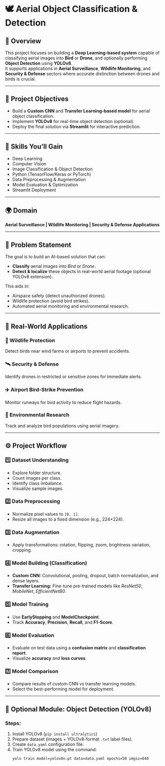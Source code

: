 # 🕊️ Aerial Object Classification & Detection

## 📘 Overview
This project focuses on building a **Deep Learning-based system** capable of classifying aerial images into **Bird** or **Drone**, and optionally performing **Object Detection** using **YOLOv8**.  
It supports applications in **Aerial Surveillance**, **Wildlife Monitoring**, and **Security & Defense** sectors where accurate distinction between drones and birds is crucial.

---

## 🎯 Project Objectives
- Build a **Custom CNN** and **Transfer Learning-based model** for aerial object classification.  
- Implement **YOLOv8** for real-time object detection (optional).  
- Deploy the final solution via **Streamlit** for interactive prediction.  

---

## 🧠 Skills You’ll Gain
- Deep Learning  
- Computer Vision  
- Image Classification & Object Detection  
- Python (TensorFlow/Keras or PyTorch)  
- Data Preprocessing & Augmentation  
- Model Evaluation & Optimization  
- Streamlit Deployment  

---

## 🌍 Domain
**Aerial Surveillance | Wildlife Monitoring | Security & Defense Applications**

---

## 🧩 Problem Statement
The goal is to build an AI-based solution that can:
- **Classify** aerial images into *Bird* or *Drone*.  
- **Detect & localize** these objects in real-world aerial footage (optional YOLOv8 extension).  

This aids in:
- Airspace safety (detect unauthorized drones).  
- Wildlife protection (avoid bird strikes).  
- Automated aerial monitoring and environmental research.

---

## 💼 Real-World Applications

### 🦅 Wildlife Protection
Detect birds near wind farms or airports to prevent accidents.

### 🛰️ Security & Defense
Identify drones in restricted or sensitive zones for immediate alerts.

### ✈️ Airport Bird-Strike Prevention
Monitor runways for bird activity to reduce flight hazards.

### 🌿 Environmental Research
Track and analyze bird populations using aerial imagery.

---

## ⚙️ Project Workflow

### 1️⃣ Dataset Understanding
- Explore folder structure.  
- Count images per class.  
- Identify class imbalance.  
- Visualize sample images.

### 2️⃣ Data Preprocessing
- Normalize pixel values to `[0, 1]`.  
- Resize all images to a fixed dimension (e.g., 224×224).  

### 3️⃣ Data Augmentation
- Apply transformations: rotation, flipping, zoom, brightness variation, cropping.

### 4️⃣ Model Building (Classification)
- **Custom CNN:** Convolutional, pooling, dropout, batch normalization, and dense layers.  
- **Transfer Learning:** Fine-tune pre-trained models like *ResNet50*, *MobileNet*, *EfficientNetB0*.

### 5️⃣ Model Training
- Use **EarlyStopping** and **ModelCheckpoint**.  
- Track **Accuracy**, **Precision**, **Recall**, and **F1-Score**.

### 6️⃣ Model Evaluation
- Evaluate on test data using a **confusion matrix** and **classification report**.  
- Visualize **accuracy** and **loss curves**.

### 7️⃣ Model Comparison
- Compare results of custom CNN vs transfer learning models.  
- Select the best-performing model for deployment.

---

## 🧾 Optional Module: Object Detection (YOLOv8)

### Steps:
1. Install YOLOv8 (`pip install ultralytics`)  
2. Prepare dataset (images + YOLOv8-format `.txt` label files).  
3. Create `data.yaml` configuration file.  
4. Train YOLOv8 model using the command:  
   ```bash
   yolo train model=yolov8n.pt data=data.yaml epochs=50 imgsz=640
